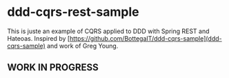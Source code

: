 ddd-cqrs-rest-sample
====================

This is juste an example of CQRS applied to DDD with Spring REST and Hateoas.
Inspired by [https://github.com/BottegaIT/ddd-cqrs-sample](ddd-cqrs-sample) and work of Greg Young.

WORK IN PROGRESS
----------------
